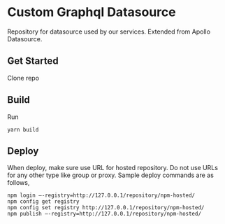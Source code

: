 # Custom Graphql Datasource
Repository for datasource used by our services. Extended from Apollo Datasource.

## Get Started
Clone repo

## Build
Run

```
yarn build
```

## Deploy
When deploy, make sure use URL for hosted repository.
Do not use URLs for any other type like group or proxy.
Sample deploy commands are as follows,

```
npm login –-registry=http://127.0.0.1/repository/npm-hosted/
npm config get registry
npm config set registry http://127.0.0.1/repository/npm-hosted/
npm publish –-registry=http://127.0.0.1/repository/npm-hosted/
```
